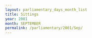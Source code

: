 ```yaml
---
layout: parliamentary_days_month_list
title: Sittings
year: 2001
month: SEPTEMBER
permalink: /parliamentary/2001/Sep/
---
```


